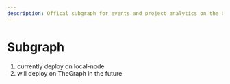 ```yaml
---
description: Offical subgraph for events and project analytics on the Candybox protocol.
---
```


# Subgraph

1. currently deploy on local-node
2. will deploy on TheGraph in the future


